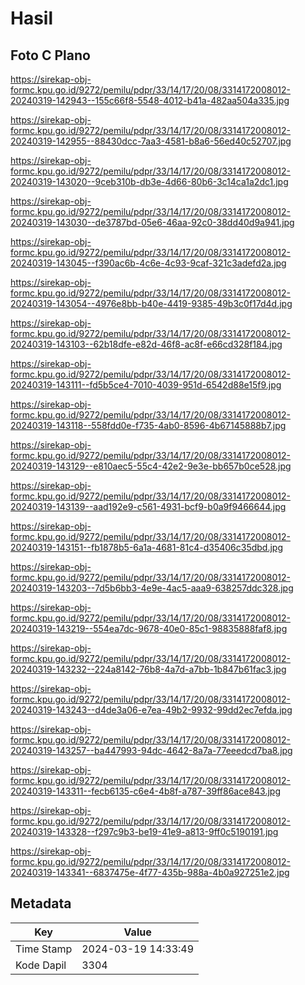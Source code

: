 # Hasil

## Foto C Plano

https://sirekap-obj-formc.kpu.go.id/9272/pemilu/pdpr/33/14/17/20/08/3314172008012-20240319-142943--155c66f8-5548-4012-b41a-482aa504a335.jpg

https://sirekap-obj-formc.kpu.go.id/9272/pemilu/pdpr/33/14/17/20/08/3314172008012-20240319-142955--88430dcc-7aa3-4581-b8a6-56ed40c52707.jpg

https://sirekap-obj-formc.kpu.go.id/9272/pemilu/pdpr/33/14/17/20/08/3314172008012-20240319-143020--9ceb310b-db3e-4d66-80b6-3c14ca1a2dc1.jpg

https://sirekap-obj-formc.kpu.go.id/9272/pemilu/pdpr/33/14/17/20/08/3314172008012-20240319-143030--de3787bd-05e6-46aa-92c0-38dd40d9a941.jpg

https://sirekap-obj-formc.kpu.go.id/9272/pemilu/pdpr/33/14/17/20/08/3314172008012-20240319-143045--f390ac6b-4c6e-4c93-9caf-321c3adefd2a.jpg

https://sirekap-obj-formc.kpu.go.id/9272/pemilu/pdpr/33/14/17/20/08/3314172008012-20240319-143054--4976e8bb-b40e-4419-9385-49b3c0f17d4d.jpg

https://sirekap-obj-formc.kpu.go.id/9272/pemilu/pdpr/33/14/17/20/08/3314172008012-20240319-143103--62b18dfe-e82d-46f8-ac8f-e66cd328f184.jpg

https://sirekap-obj-formc.kpu.go.id/9272/pemilu/pdpr/33/14/17/20/08/3314172008012-20240319-143111--fd5b5ce4-7010-4039-951d-6542d88e15f9.jpg

https://sirekap-obj-formc.kpu.go.id/9272/pemilu/pdpr/33/14/17/20/08/3314172008012-20240319-143118--558fdd0e-f735-4ab0-8596-4b67145888b7.jpg

https://sirekap-obj-formc.kpu.go.id/9272/pemilu/pdpr/33/14/17/20/08/3314172008012-20240319-143129--e810aec5-55c4-42e2-9e3e-bb657b0ce528.jpg

https://sirekap-obj-formc.kpu.go.id/9272/pemilu/pdpr/33/14/17/20/08/3314172008012-20240319-143139--aad192e9-c561-4931-bcf9-b0a9f9466644.jpg

https://sirekap-obj-formc.kpu.go.id/9272/pemilu/pdpr/33/14/17/20/08/3314172008012-20240319-143151--fb1878b5-6a1a-4681-81c4-d35406c35dbd.jpg

https://sirekap-obj-formc.kpu.go.id/9272/pemilu/pdpr/33/14/17/20/08/3314172008012-20240319-143203--7d5b6bb3-4e9e-4ac5-aaa9-638257ddc328.jpg

https://sirekap-obj-formc.kpu.go.id/9272/pemilu/pdpr/33/14/17/20/08/3314172008012-20240319-143219--554ea7dc-9678-40e0-85c1-98835888faf8.jpg

https://sirekap-obj-formc.kpu.go.id/9272/pemilu/pdpr/33/14/17/20/08/3314172008012-20240319-143232--224a8142-76b8-4a7d-a7bb-1b847b61fac3.jpg

https://sirekap-obj-formc.kpu.go.id/9272/pemilu/pdpr/33/14/17/20/08/3314172008012-20240319-143243--d4de3a06-e7ea-49b2-9932-99dd2ec7efda.jpg

https://sirekap-obj-formc.kpu.go.id/9272/pemilu/pdpr/33/14/17/20/08/3314172008012-20240319-143257--ba447993-94dc-4642-8a7a-77eeedcd7ba8.jpg

https://sirekap-obj-formc.kpu.go.id/9272/pemilu/pdpr/33/14/17/20/08/3314172008012-20240319-143311--fecb6135-c6e4-4b8f-a787-39ff86ace843.jpg

https://sirekap-obj-formc.kpu.go.id/9272/pemilu/pdpr/33/14/17/20/08/3314172008012-20240319-143328--f297c9b3-be19-41e9-a813-9ff0c5190191.jpg

https://sirekap-obj-formc.kpu.go.id/9272/pemilu/pdpr/33/14/17/20/08/3314172008012-20240319-143341--6837475e-4f77-435b-988a-4b0a927251e2.jpg


## Metadata

| Key        | Value               |
| ---------- | ------------------- |
| Time Stamp | 2024-03-19 14:33:49 |
| Kode Dapil | 3304                |



